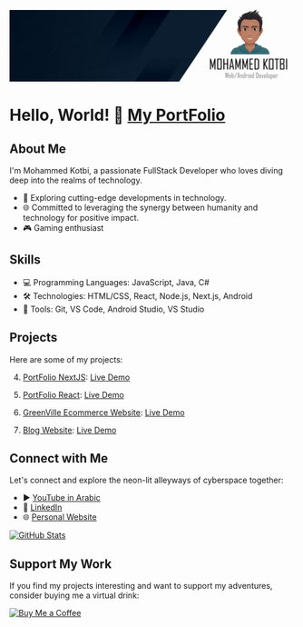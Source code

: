 ![Profile Picture](https://github.com/shadowofleaf96/shadowofleaf96/blob/052f8fb50e2519420e22a7cbad4cd81b8d6e7ed6/Profile-cover.gif)

# Hello, World! 👋 [My PortFolio](https://portfolio-nextjs-dszv.onrender.com/)
  

## About Me

I'm Mohammed Kotbi, a passionate FullStack Developer who loves diving deep into the realms of technology. 

- 💼 Exploring cutting-edge developments in technology.
- 🌐 Committed to leveraging the synergy between humanity and technology for positive impact.
- 🎮 Gaming enthusiast

## Skills

- 💻 Programming Languages: JavaScript, Java, C#
- 🛠️ Technologies: HTML/CSS, React, Node.js, Next.js, Android
- 🔧 Tools: Git, VS Code, Android Studio, VS Studio

## Projects

Here are some of my projects:


4. [PortFolio NextJS](https://github.com/shadowofleaf96/PortFolio-NextJS):
   [Live Demo](https://portfolio-nextjs-dszv.onrender.com/)

3. [PortFolio React](https://github.com/shadowofleaf96/React-Vite-PortFolio):
   [Live Demo](https://new-portfolio-z3hb.onrender.com/)

2. [GreenVille Ecommerce Website](https://github.com/shadowofleaf96/GreenVille-Ecommerce_Final_Project):
   [Live Demo](https://greenville-frontend.onrender.com/)

1. [Blog Website](https://github.com/shadowofleaf96/BlogWebsite):
   [Live Demo](https://blog-website-7mkl.onrender.com)

## Connect with Me

Let's connect and explore the neon-lit alleyways of cyberspace together:

- ▶️ [YouTube in Arabic](https://www.youtube.com/channel/UC9_eEbHsL_1TL1O67Fwe7Yw)
- 💼 [LinkedIn](https://www.linkedin.com/in/mkotbi)
- 🌐 [Personal Website](https://portfolio-nextjs-dszv.onrender.com/)

[![GitHub Stats](https://github-readme-stats.vercel.app/api?username=shadowofleaf96&show_icons=true&hide_border=true&title_color=9932CC&text_color=EE82EE&bg_color=0d1117&show_owner=true)](https://github.com/shadowofleaf96)

## Support My Work

If you find my projects interesting and want to support my adventures, consider buying me a virtual drink:

[![Buy Me a Coffee](https://img.shields.io/badge/Buy%20Me%20a%20Coffee-Donate-orange)](https://paypal.me/shadowofleaf?country.x=MA&locale.x=en_US)
